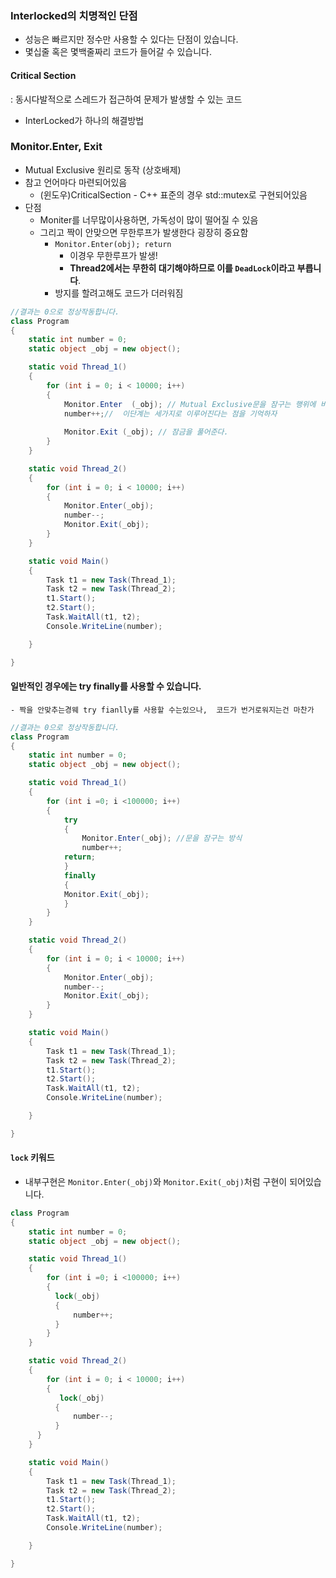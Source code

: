 ###  Interlocked의 치명적인 단점
- 성능은 빠르지만 정수만 사용할 수 있다는 단점이 있습니다.
- 몇십줄 혹은 몇백줄짜리 코드가 들어갈 수 있습니다. 

#### Critical Section  
: 동시다발적으로 스레드가 접근하여 문제가 발생할 수 있는 코드
- InterLocked가 하나의 해결방법 

### Monitor.Enter, Exit
-  Mutual Exclusive 원리로 동작 (상호배제)
- 참고 언어마다 마련되어있음
	- (윈도우)CriticalSection - C++ 표준의 경우 std::mutex로 구현되어있음
- 단점
	- Moniter를 너무많이사용하면, 가독성이 많이 떨어질 수 있음
	- 그리고 짝이 안맞으면 무한루프가 발생한다 굉장히 중요함
		- `Monitor.Enter(obj); return`
			- 이경우 무한루프가 발생!
			- **Thread2에서는 무한히 대기해야하므로 이를 `DeadLock`이라고 부릅니다**.
		- 방지를 할려고해도 코드가 더러워짐 

```C#
//결과는 0으로 정상작동합니다. 
class Program
{
    static int number = 0;
    static object _obj = new object();

    static void Thread_1()
    {
        for (int i = 0; i < 10000; i++)
        {
            Monitor.Enter  (_obj); // Mutual Exclusive문을 잠구는 행위에 비유할 수 있습니다.
            number++;//  이단계는 세가지로 이루어진다는 점을 기억하자
  
			Monitor.Exit (_obj); // 잠금을 풀어준다.  
        }
    }

    static void Thread_2()
    {
        for (int i = 0; i < 10000; i++)
        {
            Monitor.Enter(_obj);
            number--;
            Monitor.Exit(_obj);
        }
    }

    static void Main()
    {
        Task t1 = new Task(Thread_1);
        Task t2 = new Task(Thread_2);
        t1.Start();
        t2.Start();
        Task.WaitAll(t1, t2);
        Console.WriteLine(number);

    }

}
```

#### 일반적인 경우에는 try finally를 사용할 수 있습니다.
	- 짝을 안맞추는경웨 try fianlly를 사용할 수는있으나,  코드가 번거로워지는건 마찬가

```C#
//결과는 0으로 정상작동합니다. 
class Program
{
    static int number = 0;
    static object _obj = new object();

    static void Thread_1()
    {
	    for (int i =0; i <100000; i++)
	    {
		    try
		    {
			    Monitor.Enter(_obj); //문을 잠구는 방식
			    number++;
			return;
		    }
		    finally
		    {
		    Monitor.Exit(_obj);
		    }
	    }
    }

    static void Thread_2()
    {
        for (int i = 0; i < 10000; i++)
        {
            Monitor.Enter(_obj);
            number--;
            Monitor.Exit(_obj);
        }
    }

    static void Main()
    {
        Task t1 = new Task(Thread_1);
        Task t2 = new Task(Thread_2);
        t1.Start();
        t2.Start();
        Task.WaitAll(t1, t2);
        Console.WriteLine(number);

    }

}
```


#### `lock` 키워드
- 내부구현은 `Monitor.Enter(_obj)`와 `Monitor.Exit(_obj)`처럼 구현이 되어있습니다. 
```C#
class Program
{
    static int number = 0;
    static object _obj = new object();

    static void Thread_1()
    {
	    for (int i =0; i <100000; i++)
	    {
		  lock(_obj)
		  {
			  number++;
		  }
	    }
    }

    static void Thread_2()
    {
        for (int i = 0; i < 10000; i++)
        {
           lock(_obj)
		  {
			  number--;
		  }
	  }
    }

    static void Main()
    {
        Task t1 = new Task(Thread_1);
        Task t2 = new Task(Thread_2);
        t1.Start();
        t2.Start();
        Task.WaitAll(t1, t2);
        Console.WriteLine(number);

    }

}
```